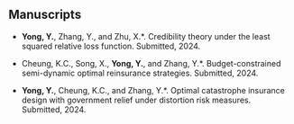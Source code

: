 ## Manuscripts

- <strong>Yong, Y.</strong>, Zhang, Y., and Zhu, X.*. Credibility theory under the least squared relative loss function. Submitted, 2024.

- Cheung, K.C., Song, X., <strong>Yong, Y.</strong>, and Zhang, Y.*. Budget-constrained semi-dynamic optimal reinsurance strategies. Submitted, 2024.

- <strong>Yong, Y.</strong>, Cheung, K.C., and Zhang, Y.*. Optimal catastrophe insurance design with government relief under distortion risk measures. Submitted, 2024.
